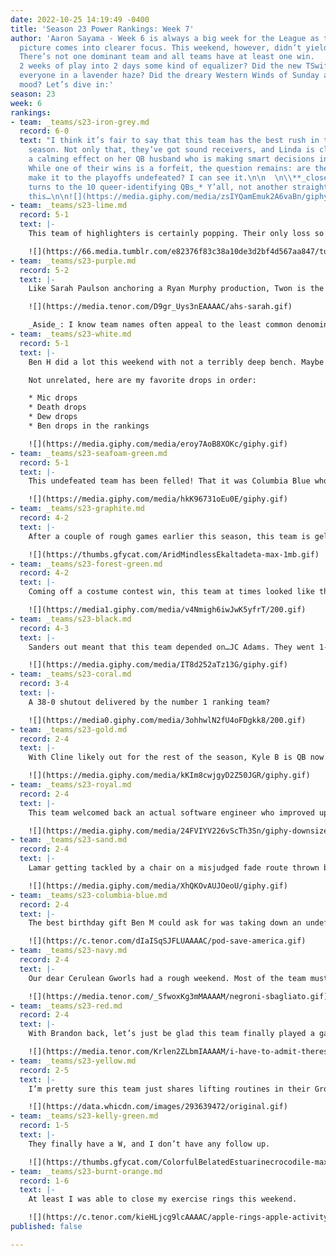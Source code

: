 ```yaml
---
date: 2022-10-25 14:19:49 -0400
title: 'Season 23 Power Rankings: Week 7'
author: 'Aaron Sayama - Week 6 is always a big week for the League as the playoff
  picture comes into clearer focus. This weekend, however, didn’t yield too many surprises.
  There’s not one dominant team and all teams have at least one win.   Was cramming
  2 weeks of play into 2 days some kind of equalizer? Did the new TSwift album leave
  everyone in a lavender haze? Did the dreary Western Winds of Sunday affect everyone’s
  mood? Let’s dive in:'
season: 23
week: 6
rankings:
- team: _teams/s23-iron-grey.md
  record: 6-0
  text: "I think it’s fair to say that this team has the best rush in the League this
    season. Not only that, they’ve got sound receivers, and Linda is clearly having
    a calming effect on her QB husband who is making smart decisions in the pocket.
    While one of their wins is a forfeit, the question remains: are they going to
    make it to the playoffs undefeated? I can see it.\n\n  \n\\**_closes door and
    turns to the 10 queer-identifying QBs_* Y’all, not another straight QB winning
    this…\n\n![](https://media.giphy.com/media/zsIYQamEmuk2A6vaBn/giphy.gif)"
- team: _teams/s23-lime.md
  record: 5-1
  text: |-
    This team of highlighters is certainly popping. Their only loss so far has been to Red, and I’m a little baffled as to what happened there. I would dismiss this team on paper, but their record speaks for itself; there’s something here. I don’t quite know what it is, though. Does this team have an identity, a vibe?

    ![](https://66.media.tumblr.com/e82376f83c38a10de3d2bf4d567aa847/tumblr_oi90aoGYTe1tb8iyko1_500.gif)
- team: _teams/s23-purple.md
  record: 5-2
  text: |-
    Like Sarah Paulson anchoring a Ryan Murphy production, Twon is the rock upon which this team is built. A couple of their players are getting those extra reps in at Rec League which is paying dividends, and once team dad, Scott G, is back they’ll be firing on all cylinders. I won’t be surprised at all to see them in the final 4.

    ![](https://media.tenor.com/D9gr_Uys3nEAAAAC/ahs-sarah.gif)

    _Aside_: I know team names often appeal to the least common denominator, but, girls, really? That’s what we decided on? We have a whole team that disregarded their color in service of a fun name. Possibilities are endless!
- team: _teams/s23-white.md
  record: 5-1
  text: |-
    Ben H did a lot this weekend with not a terribly deep bench. Maybe he’s finally learning some coaching skills! Love your rookies and they’ll love you in return, Ben! Nonetheless, they have a tough road ahead of them as a little birdy told me QB 1 will be missing some games without an obvious QB 2 on deck.

    Not unrelated, here are my favorite drops in order:

    * Mic drops
    * Death drops
    * Dew drops
    * Ben drops in the rankings

    ![](https://media.giphy.com/media/eroy7AoB8XOKc/giphy.gif)
- team: _teams/s23-seafoam-green.md
  record: 5-1
  text: |-
    This undefeated team has been felled! That it was Columbia Blue who slayed the beast left this writer a little stunned, but, hey, I thought our Foamosexuals were always just that—foam and no substance.

    ![](https://media.giphy.com/media/hkK96731oEu0E/giphy.gif)
- team: _teams/s23-graphite.md
  record: 4-2
  text: |-
    After a couple of rough games earlier this season, this team is gelling. The Joe and Mark alliance that had all the Captains and QBs abuzz at the pairing event seems to be coming true.

    ![](https://thumbs.gfycat.com/AridMindlessEkaltadeta-max-1mb.gif)
- team: _teams/s23-forest-green.md
  record: 4-2
  text: |-
    Coming off a costume contest win, this team at times looked like they were better suited for a Party City than for a football field. Yet, they were still able to end the weekend 2-1. Let’s hear it for overcoming the dropsies and for the women on this team!

    ![](https://media1.giphy.com/media/v4Nmigh6iwJwK5yfrT/200.gif)
- team: _teams/s23-black.md
  record: 4-3
  text: |-
    Sanders out meant that this team depended on…JC Adams. They went 1-1 this weekend. That win over Columbia Blue wasn’t without controversy, however. I saw head ref Hotchkiss had to consult final boss Brandon Waggoner on where to assess a penalty. Not that it really changed the outcome of the game, but I guess no one likes a pouty JC…

    ![](https://media.giphy.com/media/IT8d252aTz13G/giphy.gif)
- team: _teams/s23-coral.md
  record: 3-4
  text: |-
    A 38-0 shutout delivered by the number 1 ranking team?

    ![](https://media0.giphy.com/media/3ohhwlN2fU4oFDgkk8/200.gif)
- team: _teams/s23-gold.md
  record: 2-4
  text: |-
    With Cline likely out for the rest of the season, Kyle B is QB now. He’s an experienced leader, but wow did he hold onto that ball about as long as Liz Truss held onto that Premiership. They had quite a contentious weekend with a disputed call against Graphite and a pretty chippy game against Lime. Not sure where this team is headed given that their top receiver is headed to Manila for the next couple of weeks. I’m on Gold and 10 Downing Street watch.

    ![](https://media.giphy.com/media/kKIm8cwjgyD2Z50JGR/giphy.gif)
- team: _teams/s23-royal.md
  record: 2-4
  text: |-
    This team welcomed back an actual software engineer who improved upon (rewrote?) JC’s “algorithm” to lead them to 2-1 this weekend. That’s not to discount closet Swiftie Wyatt who is growing into his QB role; and, let’s also not forget about JJ’s first interception since HW Bush was in office!

    ![](https://media.giphy.com/media/24FVIYV226vScTh3Sn/giphy-downsized-large.gif)
- team: _teams/s23-sand.md
  record: 2-4
  text: |-
    Lamar getting tackled by a chair on a misjudged fade route thrown by his lefty QB was all I needed to see. Razzies all around for this receiving corps. 0-3 for your Sandra Bullocks this weekend.

    ![](https://media.giphy.com/media/XhQKOvAUJOeoU/giphy.gif)
- team: _teams/s23-columbia-blue.md
  record: 2-4
  text: |-
    The best birthday gift Ben M could ask for was taking down an undefeated team, but unfortunately he now has to guest host Quinn’s sports podcast to talk about their record. Pod save this team!

    ![](https://c.tenor.com/dIaISqSJFLUAAAAC/pod-save-america.gif)
- team: _teams/s23-navy.md
  record: 2-4
  text: |-
    Our dear Cerulean Gworls had a rough weekend. Most of the team must have had some kind of hideous skirt convention to attend as they started with only 6 players and a backup QB on Saturday. On Sunday, they were fed to the models and couldn’t handle Kelly Green. Let’s hope someone treats these 0-2 fashionistas to the trendy drink of the moment:

    ![](https://media.tenor.com/_SfwoxKg3mMAAAAM/negroni-sbagliato.gif)
- team: _teams/s23-red.md
  record: 2-4
  text: |-
    With Brandon back, let’s just be glad this team finally played a game. But, just to be clear, the point of being in a football league is to, you know, at some point engage in football.

    ![](https://media.tenor.com/Krlen2ZLbmIAAAAM/i-have-to-admit-theres-a-certain-genius-to-it.gif)
- team: _teams/s23-yellow.md
  record: 2-5
  text: |-
    I’m pretty sure this team just shares lifting routines in their GroupMe. Let’s hope they take their creatine and rest up this week because 1-2 isn’t a good look for these step-Sons of Anarchy.

    ![](https://data.whicdn.com/images/293639472/original.gif)
- team: _teams/s23-kelly-green.md
  record: 1-5
  text: |-
    They finally have a W, and I don’t have any follow up.

    ![](https://thumbs.gfycat.com/ColorfulBelatedEstuarinecrocodile-max-1mb.gif)
- team: _teams/s23-burnt-orange.md
  record: 1-6
  text: |-
    At least I was able to close my exercise rings this weekend.

    ![](https://c.tenor.com/kieHLjcg9lcAAAAC/apple-rings-apple-activity-rings.gif)
published: false

---
```

